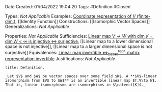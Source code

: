 <br />
<br />

Date Created: 01/04/2022 19:04:20
Tags: #Definition #Closed

Types: _Not Applicable_
Examples: [Coordinate representation of $V$ (finite-dim.)](Coordinate%20Representation%20of%20Finite-dim.%20Vector%20Spaces.md), [[Identity Function]]
Constructions: [[Isomorphic Vector Spaces]]
Generalizations: _Not Applicable_

Properties: _Not Applicable_
Sufficiencies: [Linear map $V\to W$ with $\dim V=\dim W<\infty$ is injective $\Leftrightarrow$ surjective](Linear%20map%20between%20vector%20spaces%20of%20same%20dimension%20is%20injective%20iff%20surjective.md), [[Linear map to a lower dimensional space is not injective]], [[Linear map to a larger dimensional space is not surjective]]
Equivalences: [Linear map invertible $\Leftrightarrow^\textrm{repr.}_\textrm{bases}$ matrix representation invertible](Linear%20map%20invertible%20repr%20under%20basis%20matrix%20representation%20invertible.md)
Justifications: _Not Applicable_

``` ad-Definition
title: Definition.

_Let $V$ and $W$ be vector spaces over some field $K$. A **$K$-linear isomorphism from $V$ to $W$** is an invertible linear map $T:V\to W$. That is, linear isomorphisms are isomorphisms in $\catvect[K]$._

```
